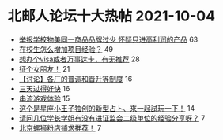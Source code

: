 # 北邮人论坛十大热帖 2021-10-04

- [举报学校物美同一商品品牌过少 怀疑只进高利润的产品](https://bbs.byr.cn/article/Picture/3300634) 63
- [在校生怎么增加项目经验？](https://bbs.byr.cn/article/StudyShare/202149) 49
- [想办个visa或者万事达卡，有无推荐](https://bbs.byr.cn/article/Talking/6303769) 28
- [征个女朋友！](https://bbs.byr.cn/article/Friends/2006758) 21
- [【讨论】各厂的普调和晋升等制度](https://bbs.byr.cn/article/Job/2111038) 16
- [三天过得好快](https://bbs.byr.cn/article/Photo/270981) 16
- [串流游戏体验](https://bbs.byr.cn/article/DigiLife/316808) 15
- [这个是星座小王子独创的新型占卜、來一起試玩一下！](https://bbs.byr.cn/article/Constellations/465260) 14
- [请问几位学长学姐有没有进证监会二级单位的经验分享呀？](https://bbs.byr.cn/article/WorkLife/1174226) 7
- [北京螺狮粉店铺求推荐！](https://bbs.byr.cn/article/Food/515997) 7


